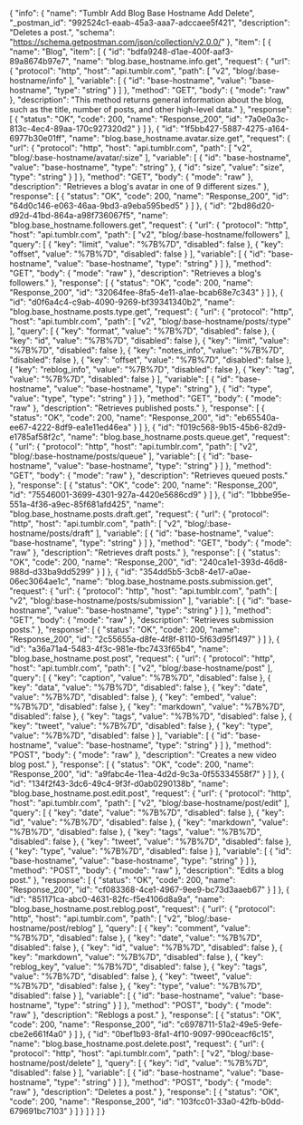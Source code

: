 {
  "info": {
    "name": "Tumblr Add Blog Base Hostname Add Delete",
    "_postman_id": "992524c1-eaab-45a3-aaa7-adccaee5f421",
    "description": "Deletes a post.",
    "schema": "https://schema.getpostman.com/json/collection/v2.0.0/"
  },
  "item": [
    {
      "name": "Blog",
      "item": [
        {
          "id": "bdfa9248-d1ae-400f-aaf3-89a8674b97e7",
          "name": "blog.base_hostname.info.get",
          "request": {
            "url": {
              "protocol": "http",
              "host": "api.tumblr.com",
              "path": [
                "v2",
                "blog/:base-hostname/info"
              ],
              "variable": [
                {
                  "id": "base-hostname",
                  "value": "base-hostname",
                  "type": "string"
                }
              ]
            },
            "method": "GET",
            "body": {
              "mode": "raw"
            },
            "description": "This method returns general information about the blog, such as the title, number of posts, and other high-level data."
          },
          "response": [
            {
              "status": "OK",
              "code": 200,
              "name": "Response_200",
              "id": "7a0e0a3c-813c-4ec4-89aa-170c927320d2"
            }
          ]
        },
        {
          "id": "1f5bb427-5887-4275-a164-6977b30e01ff",
          "name": "blog.base_hostname.avatar.size.get",
          "request": {
            "url": {
              "protocol": "http",
              "host": "api.tumblr.com",
              "path": [
                "v2",
                "blog/:base-hostname/avatar/:size"
              ],
              "variable": [
                {
                  "id": "base-hostname",
                  "value": "base-hostname",
                  "type": "string"
                },
                {
                  "id": "size",
                  "value": "size",
                  "type": "string"
                }
              ]
            },
            "method": "GET",
            "body": {
              "mode": "raw"
            },
            "description": "Retrieves a blog's avatar in one of 9 different sizes."
          },
          "response": [
            {
              "status": "OK",
              "code": 200,
              "name": "Response_200",
              "id": "64d0c146-e063-46aa-9bd3-a9eba595bed5"
            }
          ]
        },
        {
          "id": "2bd86d20-d92d-41bd-864a-a98f736067f5",
          "name": "blog.base_hostname.followers.get",
          "request": {
            "url": {
              "protocol": "http",
              "host": "api.tumblr.com",
              "path": [
                "v2",
                "blog/:base-hostname/followers"
              ],
              "query": [
                {
                  "key": "limit",
                  "value": "%7B%7D",
                  "disabled": false
                },
                {
                  "key": "offset",
                  "value": "%7B%7D",
                  "disabled": false
                }
              ],
              "variable": [
                {
                  "id": "base-hostname",
                  "value": "base-hostname",
                  "type": "string"
                }
              ]
            },
            "method": "GET",
            "body": {
              "mode": "raw"
            },
            "description": "Retrieves a blog's followers."
          },
          "response": [
            {
              "status": "OK",
              "code": 200,
              "name": "Response_200",
              "id": "32064fee-8fa5-4e11-a1ae-bcab68e7c343"
            }
          ]
        },
        {
          "id": "d0f6a4c4-c9ab-4090-9269-bf39341340b2",
          "name": "blog.base_hostname.posts.type.get",
          "request": {
            "url": {
              "protocol": "http",
              "host": "api.tumblr.com",
              "path": [
                "v2",
                "blog/:base-hostname/posts/:type"
              ],
              "query": [
                {
                  "key": "format",
                  "value": "%7B%7D",
                  "disabled": false
                },
                {
                  "key": "id",
                  "value": "%7B%7D",
                  "disabled": false
                },
                {
                  "key": "limit",
                  "value": "%7B%7D",
                  "disabled": false
                },
                {
                  "key": "notes_info",
                  "value": "%7B%7D",
                  "disabled": false
                },
                {
                  "key": "offset",
                  "value": "%7B%7D",
                  "disabled": false
                },
                {
                  "key": "reblog_info",
                  "value": "%7B%7D",
                  "disabled": false
                },
                {
                  "key": "tag",
                  "value": "%7B%7D",
                  "disabled": false
                }
              ],
              "variable": [
                {
                  "id": "base-hostname",
                  "value": "base-hostname",
                  "type": "string"
                },
                {
                  "id": "type",
                  "value": "type",
                  "type": "string"
                }
              ]
            },
            "method": "GET",
            "body": {
              "mode": "raw"
            },
            "description": "Retrieves published posts."
          },
          "response": [
            {
              "status": "OK",
              "code": 200,
              "name": "Response_200",
              "id": "eb65540a-ee67-4222-8df9-ea1e11ed46ea"
            }
          ]
        },
        {
          "id": "f019c568-9b15-45b6-82d9-e1785af58f2c",
          "name": "blog.base_hostname.posts.queue.get",
          "request": {
            "url": {
              "protocol": "http",
              "host": "api.tumblr.com",
              "path": [
                "v2",
                "blog/:base-hostname/posts/queue"
              ],
              "variable": [
                {
                  "id": "base-hostname",
                  "value": "base-hostname",
                  "type": "string"
                }
              ]
            },
            "method": "GET",
            "body": {
              "mode": "raw"
            },
            "description": "Retrieves queued posts."
          },
          "response": [
            {
              "status": "OK",
              "code": 200,
              "name": "Response_200",
              "id": "75546001-3699-4301-927a-4420e5686cd9"
            }
          ]
        },
        {
          "id": "1bbbe95e-551a-4f36-a9ec-85f681afd425",
          "name": "blog.base_hostname.posts.draft.get",
          "request": {
            "url": {
              "protocol": "http",
              "host": "api.tumblr.com",
              "path": [
                "v2",
                "blog/:base-hostname/posts/draft"
              ],
              "variable": [
                {
                  "id": "base-hostname",
                  "value": "base-hostname",
                  "type": "string"
                }
              ]
            },
            "method": "GET",
            "body": {
              "mode": "raw"
            },
            "description": "Retrieves draft posts."
          },
          "response": [
            {
              "status": "OK",
              "code": 200,
              "name": "Response_200",
              "id": "240ca1e1-393d-46d8-988d-d33ba9dd5299"
            }
          ]
        },
        {
          "id": "354dd5b5-3cb8-4e17-a0ae-06ec3064ae1c",
          "name": "blog.base_hostname.posts.submission.get",
          "request": {
            "url": {
              "protocol": "http",
              "host": "api.tumblr.com",
              "path": [
                "v2",
                "blog/:base-hostname/posts/submission"
              ],
              "variable": [
                {
                  "id": "base-hostname",
                  "value": "base-hostname",
                  "type": "string"
                }
              ]
            },
            "method": "GET",
            "body": {
              "mode": "raw"
            },
            "description": "Retrieves submission posts."
          },
          "response": [
            {
              "status": "OK",
              "code": 200,
              "name": "Response_200",
              "id": "2c55655a-d8fe-4f8f-8110-5f63d95f1497"
            }
          ]
        },
        {
          "id": "a36a71a4-5483-4f3c-981e-fbc7433f65b4",
          "name": "blog.base_hostname.post.post",
          "request": {
            "url": {
              "protocol": "http",
              "host": "api.tumblr.com",
              "path": [
                "v2",
                "blog/:base-hostname/post"
              ],
              "query": [
                {
                  "key": "caption",
                  "value": "%7B%7D",
                  "disabled": false
                },
                {
                  "key": "data",
                  "value": "%7B%7D",
                  "disabled": false
                },
                {
                  "key": "date",
                  "value": "%7B%7D",
                  "disabled": false
                },
                {
                  "key": "embed",
                  "value": "%7B%7D",
                  "disabled": false
                },
                {
                  "key": "markdown",
                  "value": "%7B%7D",
                  "disabled": false
                },
                {
                  "key": "tags",
                  "value": "%7B%7D",
                  "disabled": false
                },
                {
                  "key": "tweet",
                  "value": "%7B%7D",
                  "disabled": false
                },
                {
                  "key": "type",
                  "value": "%7B%7D",
                  "disabled": false
                }
              ],
              "variable": [
                {
                  "id": "base-hostname",
                  "value": "base-hostname",
                  "type": "string"
                }
              ]
            },
            "method": "POST",
            "body": {
              "mode": "raw"
            },
            "description": "Creates a new video blog post."
          },
          "response": [
            {
              "status": "OK",
              "code": 200,
              "name": "Response_200",
              "id": "a9fabc4e-11ea-4d2d-9c3a-0f55334558f7"
            }
          ]
        },
        {
          "id": "134f2f43-3dc6-49c4-9f3f-d0ab0290138b",
          "name": "blog.base_hostname.post.edit.post",
          "request": {
            "url": {
              "protocol": "http",
              "host": "api.tumblr.com",
              "path": [
                "v2",
                "blog/:base-hostname/post/edit"
              ],
              "query": [
                {
                  "key": "date",
                  "value": "%7B%7D",
                  "disabled": false
                },
                {
                  "key": "id",
                  "value": "%7B%7D",
                  "disabled": false
                },
                {
                  "key": "markdown",
                  "value": "%7B%7D",
                  "disabled": false
                },
                {
                  "key": "tags",
                  "value": "%7B%7D",
                  "disabled": false
                },
                {
                  "key": "tweet",
                  "value": "%7B%7D",
                  "disabled": false
                },
                {
                  "key": "type",
                  "value": "%7B%7D",
                  "disabled": false
                }
              ],
              "variable": [
                {
                  "id": "base-hostname",
                  "value": "base-hostname",
                  "type": "string"
                }
              ]
            },
            "method": "POST",
            "body": {
              "mode": "raw"
            },
            "description": "Edits a blog post."
          },
          "response": [
            {
              "status": "OK",
              "code": 200,
              "name": "Response_200",
              "id": "cf083368-4ce1-4967-9ee9-bc73d3aaeb67"
            }
          ]
        },
        {
          "id": "851171ca-abc0-4631-82fc-f5e4106d8a9a",
          "name": "blog.base_hostname.post.reblog.post",
          "request": {
            "url": {
              "protocol": "http",
              "host": "api.tumblr.com",
              "path": [
                "v2",
                "blog/:base-hostname/post/reblog"
              ],
              "query": [
                {
                  "key": "comment",
                  "value": "%7B%7D",
                  "disabled": false
                },
                {
                  "key": "date",
                  "value": "%7B%7D",
                  "disabled": false
                },
                {
                  "key": "id",
                  "value": "%7B%7D",
                  "disabled": false
                },
                {
                  "key": "markdown",
                  "value": "%7B%7D",
                  "disabled": false
                },
                {
                  "key": "reblog_key",
                  "value": "%7B%7D",
                  "disabled": false
                },
                {
                  "key": "tags",
                  "value": "%7B%7D",
                  "disabled": false
                },
                {
                  "key": "tweet",
                  "value": "%7B%7D",
                  "disabled": false
                },
                {
                  "key": "type",
                  "value": "%7B%7D",
                  "disabled": false
                }
              ],
              "variable": [
                {
                  "id": "base-hostname",
                  "value": "base-hostname",
                  "type": "string"
                }
              ]
            },
            "method": "POST",
            "body": {
              "mode": "raw"
            },
            "description": "Reblogs a post."
          },
          "response": [
            {
              "status": "OK",
              "code": 200,
              "name": "Response_200",
              "id": "c6978711-51a2-49e5-9efe-cbe2e661f4a0"
            }
          ]
        },
        {
          "id": "0bef1b93-8fa1-4f10-9097-990ceacf6c15",
          "name": "blog.base_hostname.post.delete.post",
          "request": {
            "url": {
              "protocol": "http",
              "host": "api.tumblr.com",
              "path": [
                "v2",
                "blog/:base-hostname/post/delete"
              ],
              "query": [
                {
                  "key": "id",
                  "value": "%7B%7D",
                  "disabled": false
                }
              ],
              "variable": [
                {
                  "id": "base-hostname",
                  "value": "base-hostname",
                  "type": "string"
                }
              ]
            },
            "method": "POST",
            "body": {
              "mode": "raw"
            },
            "description": "Deletes a post."
          },
          "response": [
            {
              "status": "OK",
              "code": 200,
              "name": "Response_200",
              "id": "103fcc01-33a0-42fb-b0dd-679691bc7103"
            }
          ]
        }
      ]
    }
  ]
}